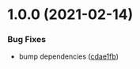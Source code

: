 # 1.0.0 (2021-02-14)


### Bug Fixes

* bump dependencies ([cdae1fb](https://github.com/khaledosman/vue3-axios/commit/cdae1fbf7808a66fce1dccd1ba1db8c55b620d88))
